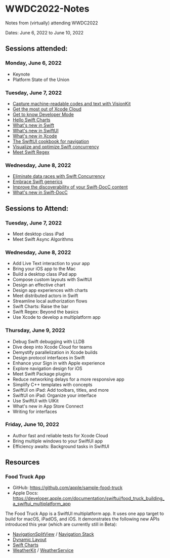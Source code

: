 # WWDC2022-Notes

Notes from (virtually) attending WWDC2022

Dates: June 6, 2022 to June 10, 2022

## Sessions attended:

### Monday, June 6, 2022

- Keynote
- Platform State of the Union

### Tuesday, June 7, 2022

- [Capture machine-readable codes and text with VisionKit](capture-text-with-visionkit.md)
- [Get the most out of Xcode Cloud](get-the-most-xcode-cloud.md)
- [Get to know Developer Mode](developer-mode.md)
- [Hello Swift Charts](hello-swift-charts.md)
- [What's new in Swift](whats-new-swift.md)
- [What's new in SwiftUI](whats-new-swiftui.md)
- [What's new in Xcode](whats-new-xcode.md)
- [The SwiftUI cookbook for navigation](swiftui-cookbook-for-navigation.md)
- [Visualize and optimize Swift concurrency](visualize-optimize-swift-concurrency.md)
- [Meet Swift Regex](meet-swift-regex.md)

### Wednesday, June 8, 2022

- [Eliminate data races with Swift Concurrency](eliminate-data-races-using-swift-concurrency.md)
- [Embrace Swift generics](embrace-swift-generics.md)
- [Improve the discoverability of your Swift-DocC content](improve-discoverability-docc.md)
- [What's new in Swift-DocC](whats-new-swift-docc.md)

## Sessions to Attend:

### Tuesday, June 7, 2022

- Meet desktop class iPad
- Meet Swift Async Algorithms

### Wednesday, June 8, 2022

- Add Live Text interaction to your app
- Bring your iOS app to the Mac
- Build a desktop class iPad app
- Compose custom layouts with SwiftUI
- Design an effective chart
- Design app experiences with charts
- Meet distributed actors in Swift
- Streamline local authorization flows
- Swift Charts: Raise the bar
- Swift Regex: Beyond the basics
- Use Xcode to develop a multiplatform app

### Thursday, June 9, 2022

- Debug Swift debugging with LLDB
- Dive deep into Xcode Cloud for teams
- Demystify parallelization in Xcode builds
- Design protocol interfaces in Swift
- Enhance your Sign in with Apple experience
- Explore navigation design for iOS
- Meet Swift Package plugins
- Reduce networking delays for a more responsive app
- Simplify C++ templates with concepts
- SwiftUI on iPad: Add toolbars, titles, and more
- SwiftUI on iPad: Organize your interface
- Use SwiftUI with UIKit
- What's new in App Store Connect
- Writing for interfaces

### Friday, June 10, 2022

- Author fast and reliable tests for Xcode Cloud
- Bring multiple windows to your SwiftUI app
- Efficiency awaits: Background tasks in SwiftUI

## Resources

### Food Truck App

- GitHub: https://github.com/apple/sample-food-truck
- Apple Docs: https://developer.apple.com/documentation/swiftui/food_truck_building_a_swiftui_multiplatform_app

The Food Truck App is a SwiftUI multiplatform app. It uses one app target to build for macOS, iPadOS, and iOS.
It demonstrates the following new APIs introduced this year (which are currently still in Beta):

- [NavigationSplitView](https://developer.apple.com/documentation/swiftui/navigationsplitview) / [Navigation Stack](https://developer.apple.com/documentation/swiftui/navigationstack)
- [Dynamic Layout](https://developer.apple.com/documentation/swiftui/layout)
- [Swift Charts](https://developer.apple.com/documentation/Charts)
- [WeatherKit](https://developer.apple.com/documentation/weatherkit) / [WeatherService](https://developer.apple.com/documentation/weatherkit/weatherservice)
